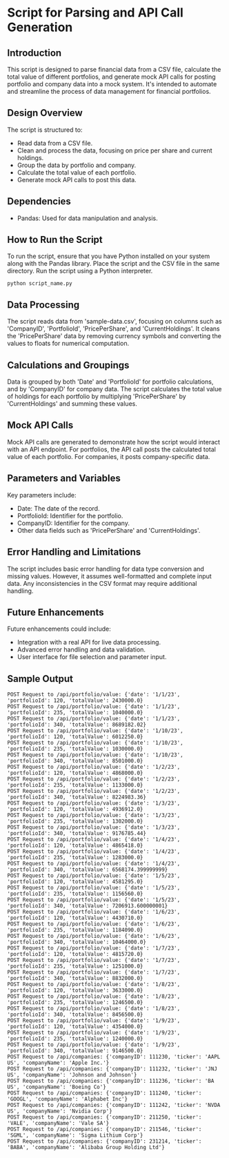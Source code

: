 # Script for Parsing and API Call Generation

## Introduction
This script is designed to parse financial data from a CSV file, calculate the total value of different portfolios, and generate mock API calls for posting portfolio and company data into a mock system. It's intended to automate and streamline the process of data management for financial portfolios.

## Design Overview
The script is structured to:

- Read data from a CSV file.
- Clean and process the data, focusing on price per share and current holdings.
- Group the data by portfolio and company.
- Calculate the total value of each portfolio.
- Generate mock API calls to post this data.

## Dependencies
- Pandas: Used for data manipulation and analysis.

## How to Run the Script
To run the script, ensure that you have Python installed on your system along with the Pandas library. Place the script and the CSV file in the same directory. Run the script using a Python interpreter.

```
python script_name.py
```

## Data Processing
The script reads data from 'sample-data.csv', focusing on columns such as 'CompanyID', 'PortfolioId', 'PricePerShare', and 'CurrentHoldings'. It cleans the 'PricePerShare' data by removing currency symbols and converting the values to floats for numerical computation.

## Calculations and Groupings
Data is grouped by both 'Date' and 'PortfolioId' for portfolio calculations, and by 'CompanyID' for company data. The script calculates the total value of holdings for each portfolio by multiplying 'PricePerShare' by 'CurrentHoldings' and summing these values.

## Mock API Calls
Mock API calls are generated to demonstrate how the script would interact with an API endpoint. For portfolios, the API call posts the calculated total value of each portfolio. For companies, it posts company-specific data.

## Parameters and Variables
Key parameters include:

- Date: The date of the record.
- PortfolioId: Identifier for the portfolio.
- CompanyID: Identifier for the company.
- Other data fields such as 'PricePerShare' and 'CurrentHoldings'.

## Error Handling and Limitations
The script includes basic error handling for data type conversion and missing values. However, it assumes well-formatted and complete input data. Any inconsistencies in the CSV format may require additional handling.

## Future Enhancements
Future enhancements could include:

- Integration with a real API for live data processing.
- Advanced error handling and data validation.
- User interface for file selection and parameter input.

## Sample Output
```
POST Request to /api/portfolio/value: {'date': '1/1/23', 'portfolioId': 120, 'totalValue': 2430000.0}
POST Request to /api/portfolio/value: {'date': '1/1/23', 'portfolioId': 235, 'totalValue': 1040000.0}
POST Request to /api/portfolio/value: {'date': '1/1/23', 'portfolioId': 340, 'totalValue': 8689182.02}
POST Request to /api/portfolio/value: {'date': '1/10/23', 'portfolioId': 120, 'totalValue': 6012250.0}
POST Request to /api/portfolio/value: {'date': '1/10/23', 'portfolioId': 235, 'totalValue': 1030000.0}
POST Request to /api/portfolio/value: {'date': '1/10/23', 'portfolioId': 340, 'totalValue': 8501000.0}
POST Request to /api/portfolio/value: {'date': '1/2/23', 'portfolioId': 120, 'totalValue': 4868000.0}
POST Request to /api/portfolio/value: {'date': '1/2/23', 'portfolioId': 235, 'totalValue': 1133000.0}
POST Request to /api/portfolio/value: {'date': '1/2/23', 'portfolioId': 340, 'totalValue': 8224983.36}
POST Request to /api/portfolio/value: {'date': '1/3/23', 'portfolioId': 120, 'totalValue': 4936912.0}
POST Request to /api/portfolio/value: {'date': '1/3/23', 'portfolioId': 235, 'totalValue': 1302000.0}
POST Request to /api/portfolio/value: {'date': '1/3/23', 'portfolioId': 340, 'totalValue': 9176785.44}
POST Request to /api/portfolio/value: {'date': '1/4/23', 'portfolioId': 120, 'totalValue': 4865418.0}
POST Request to /api/portfolio/value: {'date': '1/4/23', 'portfolioId': 235, 'totalValue': 1283000.0}
POST Request to /api/portfolio/value: {'date': '1/4/23', 'portfolioId': 340, 'totalValue': 6568174.399999999}
POST Request to /api/portfolio/value: {'date': '1/5/23', 'portfolioId': 120, 'totalValue': 4581295.0}
POST Request to /api/portfolio/value: {'date': '1/5/23', 'portfolioId': 235, 'totalValue': 1156560.0}
POST Request to /api/portfolio/value: {'date': '1/5/23', 'portfolioId': 340, 'totalValue': 7206913.600000001}
POST Request to /api/portfolio/value: {'date': '1/6/23', 'portfolioId': 120, 'totalValue': 4430710.0}
POST Request to /api/portfolio/value: {'date': '1/6/23', 'portfolioId': 235, 'totalValue': 1184090.0}
POST Request to /api/portfolio/value: {'date': '1/6/23', 'portfolioId': 340, 'totalValue': 10464000.0}
POST Request to /api/portfolio/value: {'date': '1/7/23', 'portfolioId': 120, 'totalValue': 4815720.0}
POST Request to /api/portfolio/value: {'date': '1/7/23', 'portfolioId': 235, 'totalValue': 1251000.0}
POST Request to /api/portfolio/value: {'date': '1/7/23', 'portfolioId': 340, 'totalValue': 8832000.0}
POST Request to /api/portfolio/value: {'date': '1/8/23', 'portfolioId': 120, 'totalValue': 3633000.0}
POST Request to /api/portfolio/value: {'date': '1/8/23', 'portfolioId': 235, 'totalValue': 1246500.0}
POST Request to /api/portfolio/value: {'date': '1/8/23', 'portfolioId': 340, 'totalValue': 8456500.0}
POST Request to /api/portfolio/value: {'date': '1/9/23', 'portfolioId': 120, 'totalValue': 4354000.0}
POST Request to /api/portfolio/value: {'date': '1/9/23', 'portfolioId': 235, 'totalValue': 1240000.0}
POST Request to /api/portfolio/value: {'date': '1/9/23', 'portfolioId': 340, 'totalValue': 9146500.0}
POST Request to /api/companies: {'companyID': 111230, 'ticker': 'AAPL US', 'companyName': 'Apple Inc.'}
POST Request to /api/companies: {'companyID': 111232, 'ticker': 'JNJ US', 'companyName': 'Johnson and Johnson'}
POST Request to /api/companies: {'companyID': 111236, 'ticker': 'BA US', 'companyName': 'Boeing Co'}
POST Request to /api/companies: {'companyID': 111240, 'ticker': 'GOOGL', 'companyName': 'Alphabet Inc'}
POST Request to /api/companies: {'companyID': 111242, 'ticker': 'NVDA US', 'companyName': 'Nvidia Corp'}
POST Request to /api/companies: {'companyID': 211250, 'ticker': 'VALE', 'companyName': 'Vale SA'}
POST Request to /api/companies: {'companyID': 211546, 'ticker': 'SGML', 'companyName': 'Sigma Lithium Corp'}
POST Request to /api/companies: {'companyID': 231214, 'ticker': 'BABA', 'companyName': 'Alibaba Group Holding Ltd'}
```